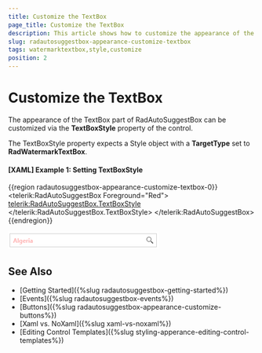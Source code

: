 ```yaml
---
title: Customize the TextBox
page_title: Customize the TextBox
description: This article shows how to customize the appearance of the TextBox part of RadAutoSuggestBox.
slug: radautosuggestbox-appearance-customize-textbox
tags: watermarktextbox,style,customize
position: 2
---
```


# Customize the TextBox

The appearance of the TextBox part of RadAutoSuggestBox can be customized via the __TextBoxStyle__ property of the control.

The TextBoxStyle property expects a Style object with a __TargetType__ set to __RadWatermarkTextBox__.

#### __[XAML] Example 1: Setting TextBoxStyle__
{{region radautosuggestbox-appearance-customize-textbox-0}}
	<telerik:RadAutoSuggestBox Foreground="Red">	
		<telerik:RadAutoSuggestBox.TextBoxStyle>
			<!-- The BasedOn property is required when using NoXaml dlls. Otherwise, remove the setting. -->
			<Style TargetType="telerik:RadWatermarkTextBox" BasedOn="{StaticResource RadWatermarkTextBoxStyle}">				
				<Setter Property="Opacity" Value="0.5" />
				<Setter Property="FontWeight" Value="Bold" />                    
			</Style>
		</telerik:RadAutoSuggestBox.TextBoxStyle>
	</telerik:RadAutoSuggestBox>
{{endregion}}

![WPF RadAutoSuggestBox ](images/radautosuggestbox-appearance-customize-textbox-0.png)

## See Also  
 * [Getting Started]({%slug radautosuggestbox-getting-started%})
 * [Events]({%slug radautosuggestbox-events%})
 * [Buttons]({%slug radautosuggestbox-appearance-customize-buttons%})
 * [Xaml vs. NoXaml]({%slug xaml-vs-noxaml%})
 * [Editing Control Templates]({%slug styling-apperance-editing-control-templates%})
